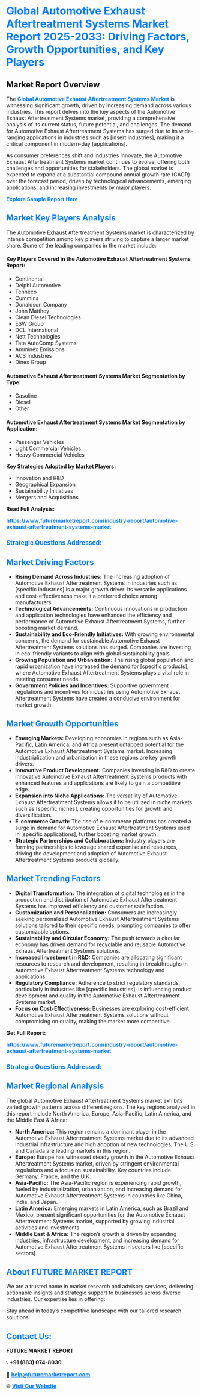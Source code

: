 <h1 style="color: #007BFF;">Global Automotive Exhaust Aftertreatment Systems Market Report 2025-2033: Driving Factors, Growth Opportunities, and Key Players</h1>

<section id="overview">
<h2>Market Report Overview</h2>
<p>The <a href="https://www.futuremarketreport.com/industry-report/automotive-exhaust-aftertreatment-systems-market" style="color: #007BFF; text-decoration: none;"><strong>Global Automotive Exhaust Aftertreatment Systems Market</strong></a> is witnessing significant growth, driven by increasing demand across various industries. This report delves into the key aspects of the Automotive Exhaust Aftertreatment Systems market, providing a comprehensive analysis of its current status, future potential, and challenges. The demand for Automotive Exhaust Aftertreatment Systems has surged due to its wide-ranging applications in industries such as [insert industries], making it a critical component in modern-day [applications].</p>
<p>As consumer preferences shift and industries innovate, the Automotive Exhaust Aftertreatment Systems market continues to evolve, offering both challenges and opportunities for stakeholders. The global market is expected to expand at a substantial compound annual growth rate (CAGR) over the forecast period, driven by technological advancements, emerging applications, and increasing investments by major players.</p>
</section>

<section id="overview">
<p><a href="https://www.futuremarketreport.com/request-sample/reportId=90813" style="color: #007BFF; text-decoration: none;"><strong>Explore Sample Report Here</strong></a></p>
</section>

<section id="key-players">
<h2 style="color: #007BFF;">Market Key Players Analysis</h2>
<p>The Automotive Exhaust Aftertreatment Systems market is characterized by intense competition among key players striving to capture a larger market share. Some of the leading companies in the market include:</p>
<h4>Key Players Covered in the Automotive Exhaust Aftertreatment Systems Report:</h4>
<ul><li>Continental</li><li>Delphi Automotive</li><li>Tenneco</li><li>Cummins</li><li>Donaldson Company</li><li>John Matthey</li><li>Clean Diesel Technologies</li><li>ESW Group</li><li>DCL International</li><li>Nett Technologies</li><li>Tata AutoComp Systems</li><li>Amminex Emissions</li><li>ACS Industries</li><li>Dinex Group</li></ul>
<h4>Automotive Exhaust Aftertreatment Systems Market Segmentation by Type:</h4>
<ul><li>Gasoline</li><li>Diesel</li><li>Other</li></ul>

<h4>Automotive Exhaust Aftertreatment Systems Market Segmentation by Application:</h4>
<ul><li>Passenger Vehicles</li><li>Light Commercial Vehicles</li><li>Heavy Commercial Vehicles</li></ul>
<p><strong>Key Strategies Adopted by Market Players:</strong></p>
<ul>
<li>Innovation and R&D</li>
<li>Geographical Expansion</li>
<li>Sustainability Initiatives</li>
<li>Mergers and Acquisitions</li>
</ul>
</section>

<section>
<p><strong>Read Full Analysis: </strong></p><a href="https://www.futuremarketreport.com/industry-report/automotive-exhaust-aftertreatment-systems-market" style="color: #007BFF; text-decoration: none;"><strong>https://www.futuremarketreport.com/industry-report/automotive-exhaust-aftertreatment-systems-market</strong></a>
<h3 style="color: #007BFF;">Strategic Questions Addressed:</h3>
</section>

<section id="driving-factors">
<h2 style="color: #007BFF;">Market Driving Factors</h2>
<ul>
<li><strong>Rising Demand Across Industries:</strong> The increasing adoption of Automotive Exhaust Aftertreatment Systems in industries such as [specific industries] is a major growth driver. Its versatile applications and cost-effectiveness make it a preferred choice among manufacturers.</li>
<li><strong>Technological Advancements:</strong> Continuous innovations in production and application technologies have enhanced the efficiency and performance of Automotive Exhaust Aftertreatment Systems, further boosting market demand.</li>
<li><strong>Sustainability and Eco-Friendly Initiatives:</strong> With growing environmental concerns, the demand for sustainable Automotive Exhaust Aftertreatment Systems solutions has surged. Companies are investing in eco-friendly variants to align with global sustainability goals.</li>
<li><strong>Growing Population and Urbanization:</strong> The rising global population and rapid urbanization have increased the demand for [specific products], where Automotive Exhaust Aftertreatment Systems plays a vital role in meeting consumer needs.</li>
<li><strong>Government Policies and Incentives:</strong> Supportive government regulations and incentives for industries using Automotive Exhaust Aftertreatment Systems have created a conducive environment for market growth.</li>
</ul>
</section>

<section id="growth-opportunities">
<h2 style="color: #007BFF;">Market Growth Opportunities</h2>
<ul>
<li><strong>Emerging Markets:</strong> Developing economies in regions such as Asia-Pacific, Latin America, and Africa present untapped potential for the Automotive Exhaust Aftertreatment Systems market. Increasing industrialization and urbanization in these regions are key growth drivers.</li>
<li><strong>Innovative Product Development:</strong> Companies investing in R&D to create innovative Automotive Exhaust Aftertreatment Systems products with enhanced features and applications are likely to gain a competitive edge.</li>
<li><strong>Expansion into Niche Applications:</strong> The versatility of Automotive Exhaust Aftertreatment Systems allows it to be utilized in niche markets such as [specific niches], creating opportunities for growth and diversification.</li>
<li><strong>E-commerce Growth:</strong> The rise of e-commerce platforms has created a surge in demand for Automotive Exhaust Aftertreatment Systems used in [specific applications], further boosting market growth.</li>
<li><strong>Strategic Partnerships and Collaborations:</strong> Industry players are forming partnerships to leverage shared expertise and resources, driving the development and adoption of Automotive Exhaust Aftertreatment Systems products globally.</li>
</ul>
</section>

<section id="trending-factors">
<h2 style="color: #007BFF;">Market Trending Factors</h2>
<ul>
<li><strong>Digital Transformation:</strong> The integration of digital technologies in the production and distribution of Automotive Exhaust Aftertreatment Systems has improved efficiency and customer satisfaction.</li>
<li><strong>Customization and Personalization:</strong> Consumers are increasingly seeking personalized Automotive Exhaust Aftertreatment Systems solutions tailored to their specific needs, prompting companies to offer customizable options.</li>
<li><strong>Sustainability and Circular Economy:</strong> The push towards a circular economy has driven demand for recyclable and reusable Automotive Exhaust Aftertreatment Systems solutions.</li>
<li><strong>Increased Investment in R&D:</strong> Companies are allocating significant resources to research and development, resulting in breakthroughs in Automotive Exhaust Aftertreatment Systems technology and applications.</li>
<li><strong>Regulatory Compliance:</strong> Adherence to strict regulatory standards, particularly in industries like [specific industries], is influencing product development and quality in the Automotive Exhaust Aftertreatment Systems market.</li>
<li><strong>Focus on Cost-Effectiveness:</strong> Businesses are exploring cost-efficient Automotive Exhaust Aftertreatment Systems solutions without compromising on quality, making the market more competitive.</li>
</ul>
</section>

<section>
<p><strong>Get Full Report: </strong></p><a href="https://www.futuremarketreport.com/industry-report/automotive-exhaust-aftertreatment-systems-market" style="color: #007BFF; text-decoration: none;"><strong>https://www.futuremarketreport.com/industry-report/automotive-exhaust-aftertreatment-systems-market</strong></a>
<h3 style="color: #007BFF;">Strategic Questions Addressed:</h3>
</section>


<section id="regional-analysis">
<h2 style="color: #007BFF;">Market Regional Analysis</h2>
<p>The global Automotive Exhaust Aftertreatment Systems market exhibits varied growth patterns across different regions. The key regions analyzed in this report include North America, Europe, Asia-Pacific, Latin America, and the Middle East & Africa:</p>
<ul>
<li><strong>North America:</strong> This region remains a dominant player in the Automotive Exhaust Aftertreatment Systems market due to its advanced industrial infrastructure and high adoption of new technologies. The U.S. and Canada are leading markets in this region.</li>
<li><strong>Europe:</strong> Europe has witnessed steady growth in the Automotive Exhaust Aftertreatment Systems market, driven by stringent environmental regulations and a focus on sustainability. Key countries include Germany, France, and the U.K.</li>
<li><strong>Asia-Pacific:</strong> The Asia-Pacific region is experiencing rapid growth, fueled by industrialization, urbanization, and increasing demand for Automotive Exhaust Aftertreatment Systems in countries like China, India, and Japan.</li>
<li><strong>Latin America:</strong> Emerging markets in Latin America, such as Brazil and Mexico, present significant opportunities for the Automotive Exhaust Aftertreatment Systems market, supported by growing industrial activities and investments.</li>
<li><strong>Middle East & Africa:</strong> The region’s growth is driven by expanding industries, infrastructure development, and increasing demand for Automotive Exhaust Aftertreatment Systems in sectors like [specific sectors].</li>
</ul>
</section>

<footer>
<h2 style="color: #007BFF;">About FUTURE MARKET REPORT</h2>
<p>We are a trusted name in market research and advisory services, delivering actionable insights and strategic support to businesses across diverse industries. Our expertise lies in offering:</p>

<p>Stay ahead in today’s competitive landscape with our tailored research solutions.</p>

<h2 style="color: #007BFF;">Contact Us:</h2>
<p><strong>FUTURE MARKET REPORT</strong></p>
<p>📞 <strong>+91 (883) 074-8030</strong></p>
<p>📧 <strong><a href="mailto:help@futuremarketreport.com" style="color: #007BFF;">help@futuremarketreport.com</a></strong></p>
<p>🌐 <strong><a href="https://www.futuremarketreport.com/" style="color: #007BFF;">Visit Our Website</a></strong></p>
</footer>